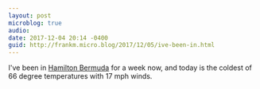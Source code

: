 ```yaml
---
layout: post
microblog: true
audio: 
date: 2017-12-04 20:14 -0400
guid: http://frankm.micro.blog/2017/12/05/ive-been-in.html
---
```

I've been in [Hamilton Bermuda](https://www.bermuda-attractions.com/bermuda2_00001d.htm) for a week now, and today is the coldest of 66 degree temperatures with 17 mph winds. 
